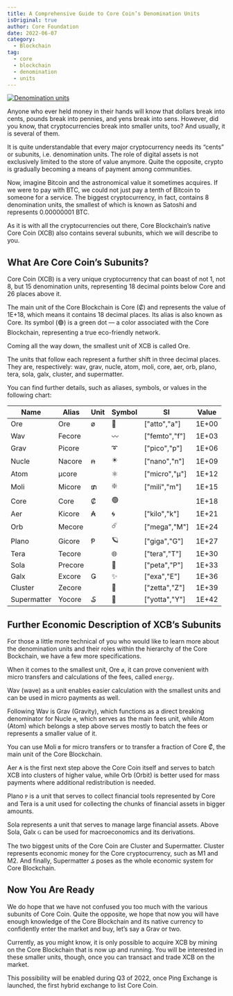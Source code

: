 ```yaml
---
title: A Comprehensive Guide to Core Coin’s Denomination Units
isOriginal: true
author: Core Foundation
date: 2022-06-07
category:
  - Blockchain
tag:
  - core
  - blockchain
  - denomination
  - units
---
```


[![Denomination units](@img/blockchain/denomination-units.png)](@img/blockchain/denomination-units.png)

Anyone who ever held money in their hands will know that dollars break into cents, pounds break into pennies, and yens break into sens. However, did you know, that cryptocurrencies break into smaller units, too? And usually, it is several of them.

It is quite understandable that every major cryptocurrency needs its “cents” or subunits, i.e. denomination units. The role of digital assets is not exclusively limited to the store of value anymore. Quite the opposite, crypto is gradually becoming a means of payment among communities.

Now, imagine Bitcoin and the astronomical value it sometimes acquires. If we were to pay with BTC, we could not just pay a tenth of Bitcoin to someone for a service. The biggest cryptocurrency, in fact, contains 8 denomination units, the smallest of which is known as Satoshi and represents 0.00000001 BTC.

As it is with all the cryptocurrencies out there, Core Blockchain’s native Core Coin (XCB) also contains several subunits, which we will describe to you.

## What Are Core Coin’s Subunits?
Core Coin (XCB) is a very unique cryptocurrency that can boast of not 1, not 8, but 15 denomination units, representing 18 decimal points below Core and 26 places above it.

The main unit of the Core Blockchain is Core (₡) and represents the value of 1E+18, which means it contains 18 decimal places. Its alias is also known as Core. Its symbol (🟢️️) is a green dot — a color associated with the Core Blockchain, representing a true eco-friendly network.

Coming all the way down, the smallest unit of XCB is called Ore.

The units that follow each represent a further shift in three decimal places. They are, respectively: wav, grav, nucle, atom, moli, core, aer, orb, plano, tera, sola, galx, cluster, and supermatter.

You can find further details, such as aliases, symbols, or values in the following chart:

| Name | Alias | Unit | Symbol | SI | Value |
|---|---|---|---|---|---|
| Ore | Ore | ø | 🔷 | ["atto","a"] | 1E+00 |
| Wav | Fecore |  | 〰️ | ["femto","f"] | 1E+03 |
| Grav | Picore |  | ➰ | ["pico","p"] | 1E+06 |
| Nucle | Nacore | ꞥ | ✴️ | ["nano","n"] | 1E+09 |
| Atom | μcore |  | ⚛️ | ["micro","μ"] | 1E+12 |
| Moli | Micore | ₥ | ❇️ | ["mili","m"] | 1E+15 |
| Core | Core | ₡ | 🟢️️   |  | 1E+18 |
| Aer | Kicore | ₳ | 🌀️  | ["kilo","k"] | 1E+21 |
| Orb | Mecore |  | ☄️ | ["mega","M"] | 1E+24 |
| Plano | Gicore | Ᵽ | 🪐️  | ["giga","G"] | 1E+27 |
| Tera | Tecore |  | 🌐️  | ["tera","T"] | 1E+30 |
| Sola | Precore |  | 💫️  | ["peta","P"] | 1E+33 |
| Galx | Excore | Ǥ | ✨️ | ["exa","E"] | 1E+36 |
| Cluster | Zecore |  | 💠️  | ["zetta","Z"] | 1E+39 |
| Supermatter | Yocore | ₷ | 🔱 | ["yotta","Y"] | 1E+42 |

## Further Economic Description of XCB’s Subunits

For those a little more technical of you who would like to learn more about the denomination units and their roles within the hierarchy of the Core Bockchain, we have a few more specifications.

When it comes to the smallest unit, Ore `ø`, it can prove convenient with micro transfers and calculations of the fees, called `energy`.

Wav (wave) as a unit enables easier calculation with the smallest units and can be used in micro payments as well.

Following Wav is Grav (Gravity), which functions as a direct breaking denominator for Nucle `ꞥ`, which serves as the main fees unit, while Atom (Atom) which belongs a step above serves mostly to batch the fees or represents a smaller value of it.

You can use Moli `₥` for micro transfers or to transfer a fraction of Core ₡, the main unit of the Core Blockchain.

Aer `₳` is the first next step above the Core Coin itself and serves to batch XCB into clusters of higher value, while Orb (Orbit) is better used for mass payments where additional redistribution is needed.

Plano `Ᵽ` is a unit that serves to collect financial tools represented by Core and Tera is a unit used for collecting the chunks of financial assets in bigger amounts.

Sola represents a unit that serves to manage large financial assets. Above Sola, Galx `Ǥ` can be used for macroeconomics and its derivations.

The two biggest units of the Core Coin are Cluster and Supermatter. Cluster represents economic money for the Core cryptocurrency, such as M1 and M2. And finally, Supermatter `₷` poses as the whole economic system for Core Blockchain.

## Now You Are Ready

We do hope that we have not confused you too much with the various subunits of Core Coin. Quite the opposite, we hope that now you will have enough knowledge of the Core Blockchain and its native currency to confidently enter the market and buy, let’s say a Grav or two.

Currently, as you might know, it is only possible to acquire XCB by mining on the Core Blockchain that is now up and running. You will be interested in these smaller units, though, once you can transact and trade XCB on the market.

This possibility will be enabled during Q3 of 2022, once Ping Exchange is launched, the first hybrid exchange to list Core Coin.
